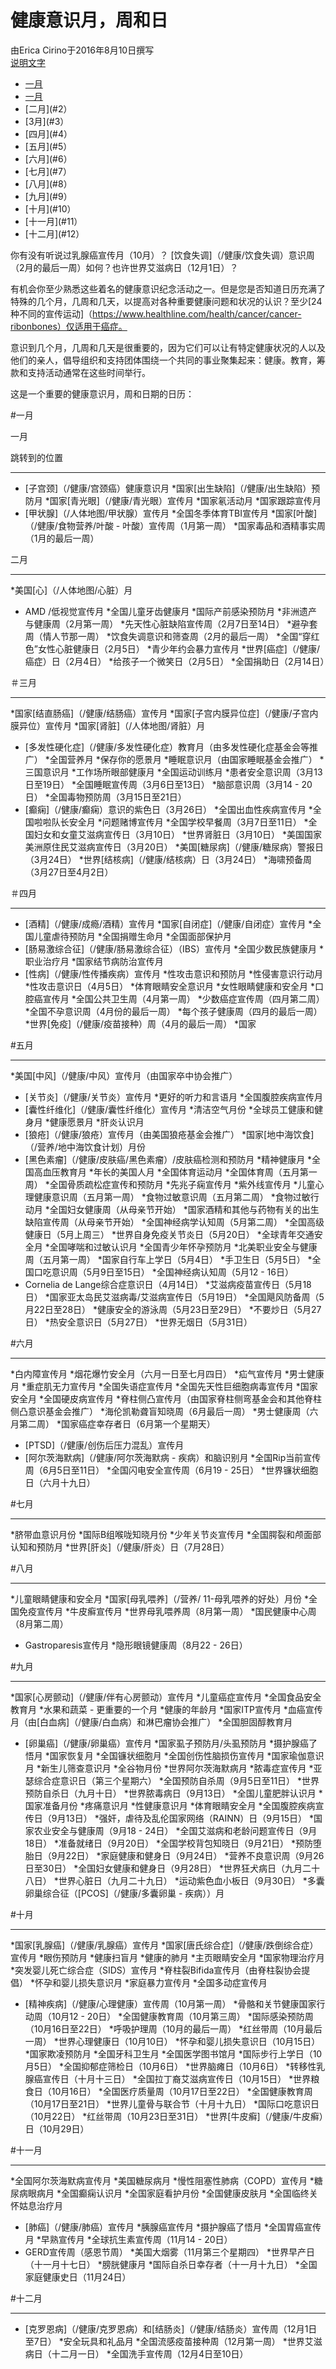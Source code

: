 健康意识月，周和日
========================================

由Erica Cirino于2016年8月10日撰写         
[说明文字](#jump)     
* [一月](#1)       
* [一月](#一月)       
* [二月](#2）     
* [3月](#3）    
* [四月](#4）       
* [五月](#5）
* [六月](#6）
* [七月](#7）
* [八月](#8）
* [九月](#9）
* [十月](#10）
* [十一月](#11）
* [十二月](#12）

你有没有听说过乳腺癌宣传月（10月）？ [饮食失调]（/健康/饮食失调）意识周（2月的最后一周）如何？也许世界艾滋病日（12月1日）？

有机会你至少熟悉这些着名的健康意识纪念活动之一。但是您是否知道日历充满了特殊的几个月，几周和几天，以提高对各种重要健康问题和状况的认识？至少[24种不同的宣传运动]（https://www.healthline.com/health/cancer/cancer-ribonbones）仅适用于癌症。

意识到几个月，几周和几天是很重要的，因为它们可以让有特定健康状况的人以及他们的亲人，倡导组织和支持团体围绕一个共同的事业聚集起来：健康。教育，筹款和支持活动通常在这些时间举行。

这是一个重要的健康意识月，周和日期的日历：

#一月       

<span id = "1">一月</span>

<span id = "jump">跳转到的位置</span>

-----------

* [子宫颈]（/健康/宫颈癌）健康意识月
*国家[出生缺陷]（/健康/出生缺陷）预防月
*国家[青光眼]（/健康/青光眼）宣传月
*国家氡活动月
*国家跟踪宣传月
* [甲状腺]（/人体地图/甲状腺）宣传月
*全国冬季体育TBI宣传月
*国家[叶酸]（/健康/食物营养/叶酸 - 叶酸）宣传周（1月第一周）
*国家毒品和酒精事实周（1月的最后一周）

<span id = "2">二月</span>


------------

*美国[心]（/人体地图/心脏）月
* AMD /低视觉宣传月
*全国儿童牙齿健康月
*国际产前感染预防月
*非洲遗产与健康周（2月第一周）
*先天性心脏缺陷宣传周（2月7日至14日）
*避孕套周（情人节那一周）
*饮食失调意识和筛查周（2月的最后一周）
*全国“穿红色”女性心脏健康日（2月5日）
*青少年约会暴力宣传月
*世界[癌症]（/健康/癌症）日（2月4日）
*给孩子一个微笑日（2月5日）
*全国捐助日（2月14日）

<span id = "＃三月"></span>＃三月


---------

*国家[结直肠癌]（/健康/结肠癌）宣传月
*国家[子宫内膜异位症]（/健康/子宫内膜异位）宣传月
*国家[肾脏]（/人体地图/肾脏）月
* [多发性硬化症]（/健康/多发性硬化症）教育月（由多发性硬化症基金会等推广）
*全国营养月
*保存你的愿景月
*睡眠意识月（由国家睡眠基金会推广）
*三国意识月
*工作场所眼部健康月
*全国运动训练月
*患者安全意识周（3月13日至19日）
*全国睡眠宣传周（3月6日至13日）
*脑部意识周（3月14 - 20日）
*全国毒物预防周（3月15日至21日）
* [癫痫]（/健康/癫痫）意识的紫色日（3月26日）
*全国出血性疾病宣传月
*全国啦啦队长安全月
*问题赌博宣传月
*全国学校早餐周（3月7日至11日）
*全国妇女和女童艾滋病宣传日（3月10日）
*世界肾脏日（3月10日）
*美国国家美洲原住民艾滋病宣传日（3月20日）
*美国[糖尿病]（/健康/糖尿病）警报日（3月24日）
*世界[结核病]（/健康/结核病）日（3月24日）
*海啸预备周（3月27日至4月2日）

＃四月


---------

* [酒精]（/健康/成瘾/酒精）宣传月
*国家[自闭症]（/健康/自闭症）宣传月
*全国儿童虐待预防月
*全国捐赠生命月
*全国面部保护月
* [肠易激综合征]（/健康/肠易激综合征）（IBS）宣传月
*全国少数民族健康月
*职业治疗月
*国家结节病防治宣传月
* [性病]（/健康/性传播疾病）宣传月
*性攻击意识和预防月
*性侵害意识行动月
*性攻击意识日（4月5日）
*体育眼睛安全意识月
*女性眼睛健康和安全月
*口腔癌宣传月
*全国公共卫生周（4月第一周）
*少数癌症宣传周（四月第二周）
*全国不孕意识周（4月份的最后一周）
*每个孩子健康周（四月的最后一周）
*世界[免疫]（/健康/疫苗接种）周（4月的最后一周）
*国家


#五月


-------

*美国[中风]（/健康/中风）宣传月（由国家卒中协会推广）
* [关节炎]（/健康/关节炎）宣传月
*更好的听力和言语月
*全国腹腔疾病宣传月
* [囊性纤维化]（/健康/囊性纤维化）宣传月
*清洁空气月份
*全球员工健康和健身月
*健康愿景月
*肝炎认识月
* [狼疮]（/健康/狼疮）宣传月（由美国狼疮基金会推广）
*国家[地中海饮食]（/营养/地中海饮食计划）月份
* [黑色素瘤]（/健康/皮肤癌/黑色素瘤）/皮肤癌检测和预防月
*精神健康月
*全国高血压教育月
*年长的美国人月
*全国体育运动月
*全国体育周（五月第一周）
*全国骨质疏松症宣传和预防月
*先兆子痫宣传月
*紫外线宣传月
*儿童心理健康意识周（五月第一周）
*食物过敏意识周（五月第二周）
*食物过敏行动月
*全国妇女健康周（从母亲节开始）
*国家酒精和其他与药物有关的出生缺陷宣传周（从母亲节开始）
*全国神经病学认知周（5月第二周）
*全国高级健康日（5月上周三）
*世界自身免疫关节炎日（5月20日）
*全球青年交通安全月
*全国哮喘和过敏认识月
*全国青少年怀孕预防月
*北美职业安全与健康周（五月第一周）
*国家自行车上学日（5月4日）
*手卫生日（5月5日）
*全国口吃意识周（5月9日至15日）
*全国神经病认知周（5月12 - 16日）
* Cornelia de Lange综合症意识日（4月14日）
*艾滋病疫苗宣传日（5月18日）
*国家亚太岛民艾滋病毒/艾滋病宣传日（5月19日）
*全国飓风防备周（5月22日至28日）
*健康安全的游泳周（5月23日至29日）
*不要炒日（5月27日）
*热安全意识日（5月27日）
*世界无烟日（5月31日）


#六月


--------

*白内障宣传月
*烟花爆竹安全月（六月一日至七月四日）
*疝气宣传月
*男士健康月
*重症肌无力宣传月
*全国失语症宣传月
*全国先天性巨细胞病毒宣传月
*国家安全月
*全国硬皮病宣传月
*脊柱侧凸宣传月（由国家脊柱侧弯基金会和其他脊柱侧凸意识基金会推广）
*海伦凯勒聋盲知晓周（6月最后一周）
*男士健康周（六月第二周）
*国家癌症幸存者日（6月第一个星期天）
* [PTSD]（/健康/创伤后压力混乱）宣传月
* [阿尔茨海默病]（/健康/阿尔茨海默病 - 疾病）和脑识别月
*全国Rip当前宣传周（6月5日至11日）
*全国闪电安全宣传周（6月19 - 25日）
*世界镰状细胞日（六月十九日）

#七月


--------

*脐带血意识月份
*国际B组喉咙知晓月份
*少年关节炎宣传月
*全国腭裂和颅面部认知和预防月
*世界[肝炎]（/健康/肝炎）日（7月28日）


#八月


----------

*儿童眼睛健康和安全月
*国家[母乳喂养]（/营养/ 11-母乳喂养的好处）月份
*全国免疫宣传月
*牛皮癣宣传月
*世界母乳喂养周（8月第一周）
*国民健康中心周（8月第二周）
* Gas​​troparesis宣传月
*隐形眼镜健康周（8月22 - 26日）

#九月


-------------

*国家[心房颤动]（/健康/伴有心房颤动）宣传月
*儿童癌症宣传月
*全国食品安全教育月
*水果和蔬菜 - 更重要的一个月
*健康的年龄月
*国家ITP宣传月
*血癌宣传月（由[白血病]（/健康/白血病）和淋巴瘤协会推广）
*全国胆固醇教育月
* [卵巢癌]（/健康/卵巢癌）宣传月
*国家虱子预防月/头虱预防月
*摄护腺癌了悟月
*国家恢复月
*全国镰状细胞月
*全国创伤性脑损伤宣传月
*国家瑜伽意识月
*新生儿筛查意识月
*全谷物月份
*世界阿尔茨海默病月
*脓毒症宣传月
*亚瑟综合症意识日（第三个星期六）
*全国预防自杀周（9月5日至11日）
*世界预防自杀日（九月十日）
*世界脓毒病日（9月13日）
*全国儿童肥胖认识月
*国家准备月份
*疼痛意识月
*性健康意识月
*体育眼睛安全月
*全国腹腔疾病宣传日（9月13日）
*强奸，虐待及乱伦国家网络（RAINN）日（9月15日）
*国家农业安全与健康周（9月18 - 24日）
*全国艾滋病和老龄问题宣传日（9月18日）
*准备就绪日（9月20日）
*全国学校背包知晓日（9月21日）
*预防堕胎日（9月22日）
*家庭健康和健身日（9月24日）
*营养不良意识周（9月26日至30日）
*全国妇女健康和健身日（9月28日）
*世界狂犬病日（九月二十八日）
*世界心脏日（九月二十九日）
*运动紫色血小板日（9月30日）
*多囊卵巢综合征（[PCOS]（/健康/多囊卵巢 - 疾病））月


#十月


-----------

*国家[乳腺癌]（/健康/乳腺癌）宣传月
*国家[唐氏综合症]（/健康/跌倒综合症）宣传月
*眼伤预防月
*健康扫盲月
*健康的肺月
*主页眼睛安全月
*国家物理治疗月
*突发婴儿死亡综合症（SIDS）宣传月
*脊柱裂Bifida宣传月（由脊柱裂协会提倡）
*怀孕和婴儿损失意识月
*家庭暴力宣传月
*全国多动症宣传月
* [精神疾病]（/健康/心理健康）宣传周（10月第一周）
*骨骼和关节健康国家行动周（10月12 - 20日）
*全国健康教育周（10月第三周）
*国际感染预防周（10月16日至22日）
*呼吸护理周（10月的最后一周）
*红丝带周（10月最后一周）
*世界心理健康日（10月10日）
*怀孕和婴儿损失意识日（10月15日）
*国家欺凌预防月
*全国牙科卫生月
*全国医学图书馆月
*国际步行上学日（10月5日）
*全国抑郁症筛检日（10月6日）
*世界脑瘫日（10月6日）
*转移性乳腺癌宣传日（十月十三日）
*全国拉丁裔艾滋病宣传日（10月15日）
*世界粮食日（10月16日）
*全国医疗质量周（10月17日至22日）
*全国健康教育周（10月17日至21日）
*世界儿童骨与联合节（十月十九日）
*国际口吃意识日（10月22日）
*红丝带周（10月23日至31日）
*世界[牛皮癣]（/健康/牛皮癣）日（10月29日）

#十一月


------------

*全国阿尔茨海默病宣传月
*美国糖尿病月
*慢性阻塞性肺病（COPD）宣传月
*糖尿病眼病月
*全国癫痫认识月
*全国家庭看护月份
*全国健康皮肤月
*全国临终关怀姑息治疗月
* [肺癌]（/健康/肺癌）宣传月
*胰腺癌宣传月
*摄护腺癌了悟月
*全国胃癌宣传月
*早熟宣传月
*全球抗生素宣传周（11月14 - 20日）
* GERD宣传周（感恩节周）
*美国大烟雾（11月第三个星期四）
*世界早产日（十一月十七日）
*膀胱健康月
*国际自杀日幸存者（十一月十九日）
*全国家庭健康史日（11月24日）

#十二月


------------

* [克罗恩病]（/健康/克罗恩病）和[结肠炎]（/健康/结肠炎）宣传周（12月1日至7日）
*安全玩具和礼品月
*全国流感疫苗接种周（12月第一周）
*世界艾滋病日（十二月一日）
*全国洗手宣传周（12月4日至10日）
